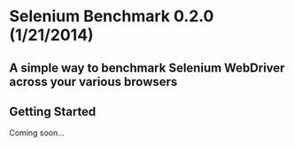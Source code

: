 # Selenium Benchmark 0.2.0 (1/21/2014)
## A simple way to benchmark Selenium WebDriver across your various browsers

## Getting Started

Coming soon...
